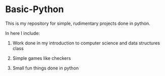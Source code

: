 # Basic-Python
This is my repository for simple, rudimentary projects done in python. 

In here I include:

1. Work done in my introduction to computer science and data structures class

2. Simple games like checkers

3. Small fun things done in python


